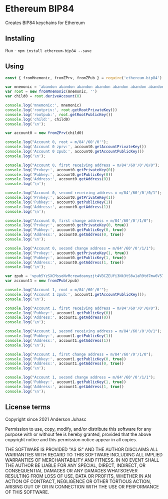 # Ethereum BIP84

Creates BIP84 keychains for Ethereum

## Installing

Run - `npm install ethereum-bip84 --save`

## Using

```javascript
const { fromMnemonic, fromZPrv, fromZPub } = require('ethereum-bip84')

var mnemonic = 'abandon abandon abandon abandon abandon abandon abandon abandon abandon abandon abandon about'
var root = new fromMnemonic(mnemonic, '')
var child0 = root.deriveAccount(0)

console.log('mnemonic:', mnemonic)
console.log('rootpriv:', root.getRootPrivateKey())
console.log('rootpub:', root.getRootPublicKey())
console.log('child:', child0)
console.log('\n');

var account0 = new fromZPrv(child0)

console.log("Account 0, root = m/84'/60'/0'");
console.log('Account 0 zprv:', account0.getAccountPrivateKey())
console.log('Account 0 zpub:', account0.getAccountPublicKey())
console.log('\n');

console.log("Account 0, first receiving address = m/84'/60'/0'/0/0");
console.log('Prvkey:', account0.getPrivateKey(0))
console.log('Pubkey:', account0.getPublicKey(0))
console.log('Address:', account0.getAddress(0))
console.log('\n');

console.log("Account 0, second receiving address = m/84'/60'/0'/0/1");
console.log('Prvkey:', account0.getPrivateKey(1))
console.log('Pubkey:', account0.getPublicKey(1))
console.log('Address:', account0.getAddress(1))
console.log('\n');

console.log("Account 0, first change address = m/84'/60'/0'/1/0");
console.log('Prvkey:', account0.getPrivateKey(0, true))
console.log('Pubkey:', account0.getPublicKey(0, true))
console.log('Address:', account0.getAddress(0, true))
console.log('\n');

console.log("Account 0, second change address = m/84'/60'/0'/1/1");
console.log('Prvkey:', account0.getPrivateKey(1, true))
console.log('Pubkey:', account0.getPublicKey(1, true))
console.log('Address:', account0.getAddress(1, true))
console.log('\n');

var zpub = 'vpub5YzSXCMssoNvMcrewdoanyzjt4VBCZEUfi3Nk3tS6w1aR9td7mw6V57fHowJNeXebK9wJYjkETXA3XaUFWW5jEXMYY6F2EDm86XfvPMSFv5'
var account1 = new fromZPub(zpub)

console.log("Account 1, root = m/84'/60'/0'");
console.log('Account 1 zpub:', account1.getAccountPublicKey());
console.log('\n');

console.log("Account 1, first receiving address = m/84'/60'/0'/0/0");
console.log('Pubkey:', account1.getPublicKey(0))
console.log('Address:', account1.getAddress(0))
console.log('\n');

console.log("Account 1, second receiving address = m/84'/60'/0'/0/1");
console.log('Pubkey:', account1.getPublicKey(1))
console.log('Address:', account1.getAddress(1))
console.log('\n');

console.log("Account 1, first change address = m/84'/60'/0'/1/0");
console.log('Pubkey:', account1.getPublicKey(0, true))
console.log('Address:', account1.getAddress(0, true))
console.log('\n');

console.log("Account 1, second change address = m/84'/60'/0'/1/1");
console.log('Pubkey:', account1.getPublicKey(1, true))
console.log('Address:', account1.getAddress(1, true))
console.log('\n');
```


## License terms

Copyright since 2021 Anderson Juhasc

Permission to use, copy, modify, and/or distribute this software for any purpose with or without fee is hereby granted, provided that the above copyright notice and this permission notice appear in all copies.

THE SOFTWARE IS PROVIDED "AS IS" AND THE AUTHOR DISCLAIMS ALL WARRANTIES WITH REGARD TO THIS SOFTWARE INCLUDING ALL IMPLIED WARRANTIES OF MERCHANTABILITY AND FITNESS. IN NO EVENT SHALL THE AUTHOR BE LIABLE FOR ANY SPECIAL, DIRECT, INDIRECT, OR CONSEQUENTIAL DAMAGES OR ANY DAMAGES WHATSOEVER RESULTING FROM LOSS OF USE, DATA OR PROFITS, WHETHER IN AN ACTION OF CONTRACT, NEGLIGENCE OR OTHER TORTIOUS ACTION, ARISING OUT OF OR IN CONNECTION WITH THE USE OR PERFORMANCE OF THIS SOFTWARE.


